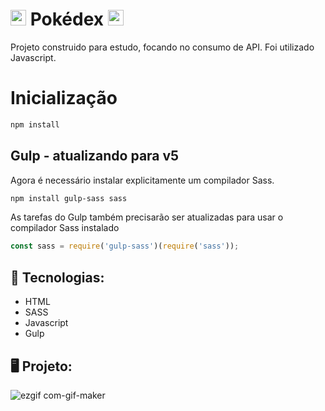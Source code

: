 # <img src="https://user-images.githubusercontent.com/69720222/175611521-31d4e302-a5f7-453a-b3ea-e131f13aae96.png" width="25" height="25"/> Pokédex <img src="https://user-images.githubusercontent.com/69720222/175611521-31d4e302-a5f7-453a-b3ea-e131f13aae96.png" width="25" height="25"/>

Projeto construido para estudo, focando no consumo de API. Foi utilizado Javascript.

# Inicialização

```sh
npm install
```

## Gulp - atualizando para v5

Agora é necessário instalar explicitamente um compilador Sass.

```sh
npm install gulp-sass sass
```

As tarefas do Gulp também precisarão ser atualizadas para usar o compilador Sass instalado

```js
const sass = require('gulp-sass')(require('sass'));
```

## 👾 Tecnologias:
- HTML
- SASS
- Javascript
- Gulp

## 🖥 Projeto:
![ezgif com-gif-maker](https://user-images.githubusercontent.com/43156649/176798497-b29afcb8-02a6-425e-ada6-f9ded6fe2c27.gif)